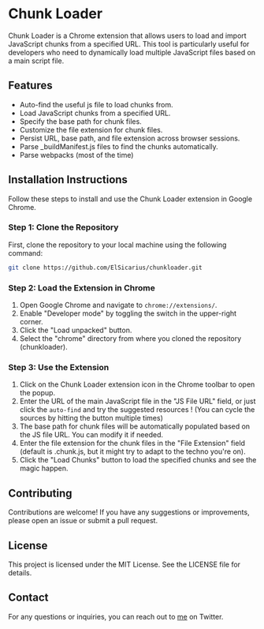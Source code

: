 # Chunk Loader
Chunk Loader is a Chrome extension that allows users to load and import JavaScript chunks from a specified URL. This tool is particularly useful for developers who need to dynamically load multiple JavaScript files based on a main script file.

## Features
- Auto-find the useful js file to load chunks from.
- Load JavaScript chunks from a specified URL.
- Specify the base path for chunk files.
- Customize the file extension for chunk files.
- Persist URL, base path, and file extension across browser sessions.
- Parse _buildManifest.js files to find the chunks automatically.
- Parse webpacks (most of the time)

## Installation Instructions
Follow these steps to install and use the Chunk Loader extension in Google Chrome.

### Step 1: Clone the Repository
First, clone the repository to your local machine using the following command:

```bash
git clone https://github.com/ElSicarius/chunkloader.git

```

### Step 2: Load the Extension in Chrome

1. Open Google Chrome and navigate to `chrome://extensions/`.
2. Enable "Developer mode" by toggling the switch in the upper-right corner.
3. Click the "Load unpacked" button.
4. Select the "chrome" directory from where you cloned the repository (chunkloader).

### Step 3: Use the Extension
1. Click on the Chunk Loader extension icon in the Chrome toolbar to open the popup.
2. Enter the URL of the main JavaScript file in the "JS File URL" field, or just click the `auto-find` and try the suggested resources ! (You can cycle the sources by hitting the button multiple times)
3. The base path for chunk files will be automatically populated based on the JS file URL. You can modify it if needed.
4. Enter the file extension for the chunk files in the "File Extension" field (default is .chunk.js, but it might try to adapt to the techno you're on).
5. Click the "Load Chunks" button to load the specified chunks and see the magic happen.


## Contributing
Contributions are welcome! If you have any suggestions or improvements, please open an issue or submit a pull request.

## License
This project is licensed under the MIT License. See the LICENSE file for details.

## Contact
For any questions or inquiries, you can reach out to [me](https://twitter.com/ElS1carius) on Twitter.
